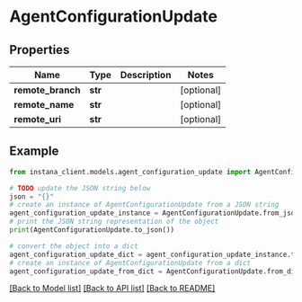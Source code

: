 # AgentConfigurationUpdate


## Properties

Name | Type | Description | Notes
------------ | ------------- | ------------- | -------------
**remote_branch** | **str** |  | [optional] 
**remote_name** | **str** |  | [optional] 
**remote_uri** | **str** |  | [optional] 

## Example

```python
from instana_client.models.agent_configuration_update import AgentConfigurationUpdate

# TODO update the JSON string below
json = "{}"
# create an instance of AgentConfigurationUpdate from a JSON string
agent_configuration_update_instance = AgentConfigurationUpdate.from_json(json)
# print the JSON string representation of the object
print(AgentConfigurationUpdate.to_json())

# convert the object into a dict
agent_configuration_update_dict = agent_configuration_update_instance.to_dict()
# create an instance of AgentConfigurationUpdate from a dict
agent_configuration_update_from_dict = AgentConfigurationUpdate.from_dict(agent_configuration_update_dict)
```
[[Back to Model list]](../README.md#documentation-for-models) [[Back to API list]](../README.md#documentation-for-api-endpoints) [[Back to README]](../README.md)


